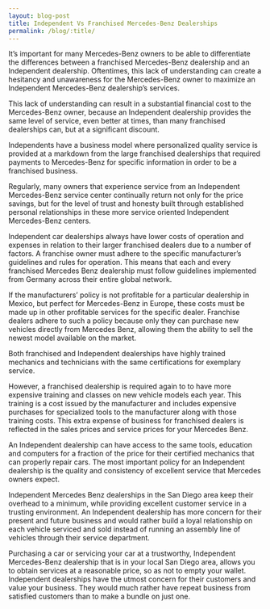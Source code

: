 ```yaml
---
layout: blog-post
title: Independent Vs Franchised Mercedes-Benz Dealerships
permalink: /blog/:title/
---
```


<p>It’s important for many Mercedes-Benz owners to be able to differentiate the differences between a franchised Mercedes-Benz dealership and an Independent dealership. Oftentimes, this lack of understanding can create a hesitancy and unawareness for the Mercedes-Benz owner to maximize an Independent Mercedes-Benz dealership’s services.</p>

<p>This lack of understanding can result in a substantial financial cost to the Mercedes-Benz owner, because an Independent dealership provides the same level of service, even better at times, than many franchised dealerships can, but at a significant discount.</p>

<p>Independents have a business model where personalized quality service is provided at a markdown from the large franchised dealerships that required payments to Mercedes-Benz for specific information in order to be a franchised business.</p>

<p>Regularly, many owners that experience service from an Independent Mercedes-Benz service center continually return not only for the price savings, but for the level of trust and honesty built through established personal relationships in these more service oriented Independent Mercedes-Benz centers.</p>

<p>Independent car dealerships always have lower costs of operation and expenses in relation to their larger franchised dealers due to a number of factors. A franchise owner must adhere to the specific manufacturer’s guidelines and rules for operation. This means that each and every franchised Mercedes Benz dealership must follow guidelines implemented from Germany across their entire global network.</p>

<p>If the manufacturers’ policy is not profitable for a particular dealership in Mexico, but perfect for Mercedes-Benz in Europe, these costs must be made up in other profitable services for the specific dealer. Franchise dealers adhere to such a policy because only they can purchase new vehicles directly from Mercedes Benz, allowing them the ability to sell the newest model available on the market.</p>

<p>Both franchised and Independent dealerships have highly trained mechanics and technicians with the same certifications for exemplary service.</p>

<p>However, a franchised dealership is required again to to have more expensive training and classes on new vehicle models each year. This training is a cost issued by the manufacturer and includes expensive purchases for specialized tools to the manufacturer along with those training costs. This extra expense of business for franchised dealers is reflected in the sales prices and service prices for your Mercedes Benz.</p>

<p>An Independent dealership can have access to the same tools, education and computers for a fraction of the price for their certified mechanics that can properly repair cars. The most important policy for an Independent dealership is the quality and consistency of excellent service that Mercedes owners expect.</p>

<p>Independent Mercedes Benz dealerships in the San Diego area keep their overhead to a minimum, while providing excellent customer service in a trusting environment. An Independent dealership has more concern for their present and future business and would rather build a loyal relationship on each vehicle serviced and sold instead of running an assembly line of vehicles through their service department.</p>

<p>Purchasing a car or servicing your car at a trustworthy, Independent Mercedes-Benz dealership that is in your local San Diego area, allows you to obtain services at a reasonable price, so as not to empty your wallet. Independent dealerships have the utmost concern for their customers and value your business. They would much rather have repeat business from satisfied customers than to make a bundle on just one.</p>